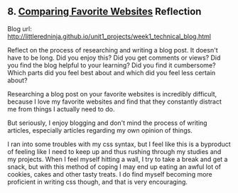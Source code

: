 ## 8. [Comparing Favorite Websites](8_technical_blog/readme.md) Reflection

Blog url: http://littleredninja.github.io/unit1_projects/week1_technical_blog.html

Reflect on the process of researching and writing a blog post. It doesn't have to be long. Did you enjoy this? Did you get comments or views? Did you find the blog helpful to your learning? Did you find it cumbersome? Which parts did you feel best about and which did you feel less certain about?

Researching a blog post on your favorite websites is incredibly difficult, because I love my favorite websites and find that they constantly distract me from things I actually need to do.

But seriously, I enjoy blogging and don't mind the process of writing articles, especially articles regarding my own opinion of things.  

I ran into some troubles with my css syntax, but I feel like this is a byproduct of feeling like I need to keep up and thus rushing through my studies and my projects.  When I feel myself hitting a wall, I try to take a break and get a snack, but with this method of coping I may end up eating an awful lot of cookies, cakes and other tasty treats.  I do find myself becoming more proficient in writing css though, and that is very encouraging.  